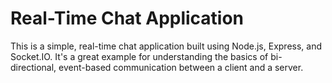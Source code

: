 # Real-Time Chat Application
This is a simple, real-time chat application built using Node.js, Express, and Socket.IO.
It's a great example for understanding the basics of bi-directional, event-based communication between a client and a server.
